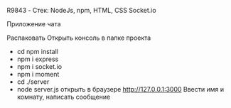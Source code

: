 R9843 - Стек: NodeJs, npm, HTML, CSS Socket.io

Приложение чата

Распаковать 
Открыть консоль в папке проекта
- cd npm install
- npm i express
- npm i socket.io
- npm i moment
- cd ./server
- node server.js
открыть в браузере  http://127.0.0.1:3000
Ввести имя и комнату, написать сообщение




